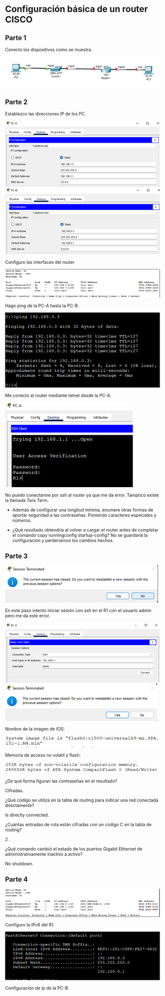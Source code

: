 # Configuración básica de un router CISCO

## Parte 1

Conecto los dispositivos como se muestra.

![](img/01.png)

## Parte 2

Establezco las direcciones IP de los PC.

 ![](img/02.png)     ![](img/03.png)

Configuro las interfaces del router

![](img/04.png)

Hago ping de la PC-A hasta la PC-B.

![](img/05.png)

Me conecto al router mediante telnet desde la PC-A.

![](img/06.png)

No puedo conectarme por ssh al router ya que me da error. Tampoco existe la llamada Tera Term.

+ Además de configurar una longitud mínima, enumere otras formas de aportar seguridad a las
contraseñas. Poniendo caracteres especiales y números.

+ ¿Qué resultado obtendría al volver a cargar el router antes de completar el comando copy runningconfig startup-config? No se guardaría la configuración y perderiamos los cambios hechos.

## Parte 3

![](img/14.png)

En este paso intento iniciar sesión con ssh en el R1 con el usuario admin pero me da este error.

![](img/07.png) ![](img/08.png)

Nombre de la imagen de IOS:

![](img/09.png)

Memoria de acceso no volatil y flash:

![](img/10.png)

¿De qué forma figuran las contraseñas en el resultado?

Cifradas.

¿Qué código se utiliza en la tabla de routing para indicar una red conectada directamente?

Is directly connected.

¿Cuántas entradas de ruta están cifradas con un código C en la tabla de routing? 

2 .

¿Qué comando cambió el estado de los puertos Gigabit Ethernet de administrativamente inactivo a
activo?

No shutdown.

## Parte 4

![](img/11.png)

Configuro la IPv6 del R1.

![](img/12.png)

Configuración de ip de la PC-B.